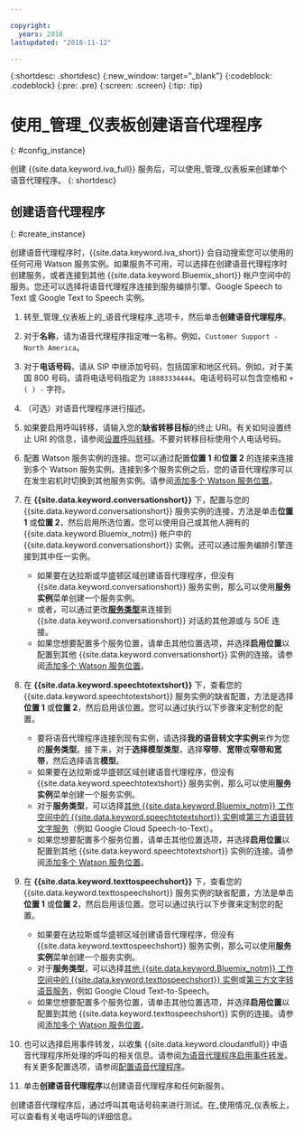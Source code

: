 ```yaml
---

copyright:
  years: 2018
lastupdated: "2018-11-12"

---
```


{:shortdesc: .shortdesc}
{:new_window: target="_blank"}
{:codeblock: .codeblock}
{:pre: .pre}
{:screen: .screen}
{:tip: .tip}


# 使用_管理_仪表板创建语音代理程序
{: #config_instance}

创建 {{site.data.keyword.iva_full}} 服务后，可以使用_管理_仪表板来创建单个语音代理程序。
{: shortdesc}


## 创建语音代理程序
{: #create_instance}

创建语音代理程序时，{{site.data.keyword.iva_short}} 会自动搜索您可以使用的任何可用 Watson 服务实例。如果服务不可用，可以选择在创建语音代理程序时创建服务，或者连接到其他 {{site.data.keyword.Bluemix_short}} 帐户空间中的服务。您还可以选择将语音代理程序连接到服务编排引擎、Google Speech to Text 或 Google Text to Speech 实例。

1. 转至_管理_仪表板上的_语音代理程序_选项卡，然后单击**创建语音代理程序**。

1. 对于**名称**，请为语音代理程序指定唯一名称。例如，`Customer Support - North America`。

1. 对于**电话号码**，请从 SIP 中继添加号码，包括国家和地区代码。例如，对于美国 800 号码，请将电话号码指定为 `18883334444`。电话号码可以包含空格和 `+ ( ) -` 字符。

1. （可选）对语音代理程序进行描述。

1. 如果要启用呼叫转移，请输入您的**缺省转移目标**的终止 URI。有关如何设置终止 URI 的信息，请参阅[设置呼叫转移](call-transfer.html)。不要对转移目标使用个人电话号码。

1. 配置 Watson 服务实例的连接。您可以通过配置**位置 1** 和**位置 2** 的连接来连接到多个 Watson 服务实例。连接到多个服务实例之后，您的语音代理程序可以在发生宕机时切换到其他服务实例。请参阅[添加多个 Watson 服务位置](managing_disaster_recovery.html#add_location)。

1. 在 **{{site.data.keyword.conversationshort}}** 下，配置与您的 {{site.data.keyword.conversationshort}} 服务实例的连接，方法是单击**位置 1** 或**位置 2**，然后启用所选位置。您可以使用自己或其他人拥有的 {{site.data.keyword.Bluemix_notm}} 帐户中的 {{site.data.keyword.conversationshort}} 实例。还可以通过服务编排引擎连接到其中任一实例。

   * 如果要在达拉斯或华盛顿区域创建语音代理程序，但没有 {{site.data.keyword.conversationshort}} 服务实例，那么可以使用**服务实例**菜单创建一个服务实例。
   * 或者，可以通过更改[**服务类型**](managing_other.html#other_service)来连接到 {{site.data.keyword.conversationshort}} 对话的其他源或与 SOE 连接。
   * 如果您想要配置多个服务位置，请单击其他位置选项，并选择**启用位置**以配置到其他 {{site.data.keyword.conversationshort}} 实例的连接。请参阅[添加多个 Watson 服务位置](managing_disaster_recovery.html#add_location)。

1. 在 **{{site.data.keyword.speechtotextshort}}** 下，查看您的 {{site.data.keyword.speechtotextshort}} 服务实例的缺省配置，方法是选择**位置 1** 或**位置 2**，然后启用该位置。您可以通过执行以下步骤来定制您的配置。
   * 要将语音代理程序连接到现有实例，请选择**我的语音转文字实例**来作为您的**服务类型**。接下来，对于**选择模型类型**，选择**窄带**、**宽带**或**窄带和宽带**，然后选择语言**模型**。
   * 如果要在达拉斯或华盛顿区域创建语音代理程序，但没有 {{site.data.keyword.speechtotextshort}} 服务实例，那么可以使用**服务实例**菜单创建一个服务实例。
   * 对于**服务类型**，可以选择[其他 {{site.data.keyword.Bluemix_notm}} 工作空间中的 {{site.data.keyword.speechtotextshort}} 实例](managing_other.html)或[第三方语音转文字服务](managing_third_party.html)（例如 Google Cloud Speech-to-Text）。
   * 如果您想要配置多个服务位置，请单击其他位置选项，并选择**启用位置**以配置到其他 {{site.data.keyword.speechtotextshort}} 实例的连接。请参阅[添加多个 Watson 服务位置](managing_disaster_recovery.html)。

1. 在 **{{site.data.keyword.texttospeechshort}}** 下，查看您的 {{site.data.keyword.texttospeechshort}} 服务实例的缺省配置，方法是单击**位置 1** 或**位置 2**，然后启用该位置。您可以通过执行以下步骤来定制您的配置。
   * 如果要在达拉斯或华盛顿区域创建语音代理程序，但没有 {{site.data.keyword.texttospeechshort}} 服务实例，那么可以使用**服务实例**菜单创建一个服务实例。
   * 对于**服务类型**，可以选择[其他 {{site.data.keyword.Bluemix_notm}} 工作空间中的 {{site.data.keyword.texttospeechshort}} 实例](managing_other.html)或[第三方文字转语音服务](managing_third_party.html)，例如 Google Cloud Text-to-Speech。
   * 如果您想要配置多个服务位置，请单击其他位置选项，并选择**启用位置**以配置到其他 {{site.data.keyword.texttospeechshort}} 实例的连接。请参阅[添加多个 Watson 服务位置](managing_disaster_recovery.html)。

1. 也可以选择启用事件转发，以收集 {{site.data.keyword.cloudantfull}} 中语音代理程序所处理的呼叫的相关信息。请参阅[为语音代理程序启用事件转发](event-forwarding.html)。有关更多配置选项，请参阅[配置语音代理程序](managing.html#configure_va)。

1. 单击**创建语音代理程序**以创建语音代理程序和任何新服务。

创建语音代理程序后，通过呼叫其电话号码来进行测试。在_使用情况_仪表板上，可以查看有关电话呼叫的详细信息。  
